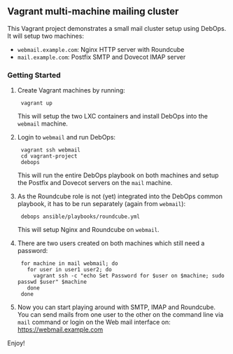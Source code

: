 ## Vagrant multi-machine mailing cluster

This Vagrant project demonstrates a small mail cluster setup using DebOps. It
will setup two machines:

* `webmail.example.com`: Nginx HTTP server with Roundcube
* `mail.example.com`: Postfix SMTP and Dovecot IMAP server


### Getting Started

1. Create Vagrant machines by running:

        vagrant up

   This will setup the two LXC containers and install DebOps into the `webmail`
   machine.

2. Login to `webmail` and run DebOps:

        vagrant ssh webmail
        cd vagrant-project
        debops

   This will run the entire DebOps playbook on both machines and setup the
   Postfix and Dovecot servers on the `mail` machine.

3. As the Roundcube role is not (yet) integrated into the DebOps common
   playbook, it has to be run separately (again from `webmail`):

        debops ansible/playbooks/roundcube.yml

   This will setup Nginx and Roundcube on `webmail`.

4. There are two users created on both machines which still need a password:

        for machine in mail webmail; do
          for user in user1 user2; do
            vagrant ssh -c "echo Set Password for $user on $machine; sudo passwd $user" $machine
          done
        done

5. Now you can start playing around with SMTP, IMAP and Roundcube. You can
   send mails from one user to the other on the command line via `mail` command
   or login on the Web mail interface on: https://webmail.example.com

Enjoy!
